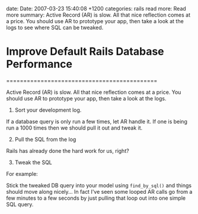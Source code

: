 date: Date: 2007-03-23 15:40:08 +1200
categories: rails
read more: Read more
summary: Active Record (AR) is slow. All that nice reflection comes at a price. You should use AR to prototype your app, then take a look at the logs to see where SQL can be tweaked.

# Improve Default Rails Database Performance
============================================

Active Record (AR) is slow. All that nice reflection comes at a price. You should use AR to prototype your app, then take a look at the logs.

1. Sort your development log.

If a database query is only run a few times, let AR handle it. If one is being run a 1000 times then we should pull it out and tweak it.

2. Pull the SQL from the log

Rails has already done the hard work for us, right?

3. Tweak the SQL

For example:

Stick the tweaked DB query into your model using `find_by_sql()` and things should move along nicely... In fact I've seen some looped AR calls go from a few minutes to a few seconds by just pulling that loop out into one simple SQL query.
